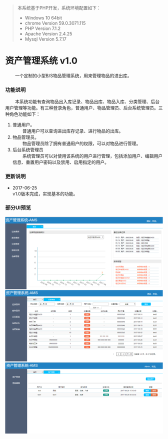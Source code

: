 >本系统基于PHP开发，系统环境配置如下：<br/>
>* Windows 10 64bit<br/>
>* chrome Version 59.0.3071.115<br/>
>* PHP Version 7.1.2<br/>
>* Apache Version 2.4.25<br/>
>* Mysql Version 5.7.17<br/>
# 资产管理系统 v1.0
&nbsp;&nbsp;&nbsp;&nbsp;&nbsp;&nbsp;&nbsp;&nbsp;一个定制的小型B/S物品管理系统，用来管理物品的进出库。
### 功能说明
&nbsp;&nbsp;&nbsp;&nbsp;&nbsp;&nbsp;&nbsp;&nbsp;本系统功能有查询物品出入库记录、物品出库、物品入库、分类管理、后台用户管理等功能。有三种登录角色，普通用户、物品管理员、后台系统管理员。三种角色功能如下：
1. 普通用户。<br/>
&nbsp;&nbsp;&nbsp;&nbsp;&nbsp;&nbsp;&nbsp;&nbsp;普通用户可以查询进出库存记录、进行物品的出库。
2. 物品管理员。<br/>
&nbsp;&nbsp;&nbsp;&nbsp;&nbsp;&nbsp;&nbsp;&nbsp;物品管理员除了拥有普通用户的权限，可以对物品进行管理。
3. 后台系统管理员<br/>
&nbsp;&nbsp;&nbsp;&nbsp;&nbsp;&nbsp;&nbsp;&nbsp;系统管理员可以对使用该系统的用户进行管理，包括添加用户、编辑用户信息、重置用户密码以及禁用、启用指定的用户。

### 更新说明
*  2017-06-25<br/>
v1.0版本完成，实现基本的功能。

### 部分UI预览

![默认页面](https://raw.githubusercontent.com/FelixByeel/ams-demo/master/public/images/Screenshots/default-page.png)
![记录查询](https://raw.githubusercontent.com/FelixByeel/ams-demo/master/public/images/Screenshots/record-check.png)
![用户管理](https://raw.githubusercontent.com/FelixByeel/ams-demo/master/public/images/Screenshots/user-mmt.png)

